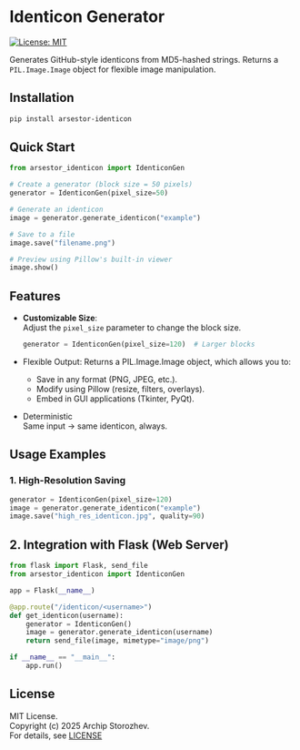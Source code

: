# Identicon Generator

[![License: MIT](https://img.shields.io/badge/License-MIT-yellow.svg)](https://opensource.org/licenses/MIT)

Generates GitHub-style identicons from MD5-hashed strings. Returns a `PIL.Image.Image` object for flexible image manipulation.

## Installation

```bash
pip install arsestor-identicon
```

## Quick Start
```python
from arsestor_identicon import IdenticonGen

# Create a generator (block size = 50 pixels)
generator = IdenticonGen(pixel_size=50)

# Generate an identicon
image = generator.generate_identicon("example")

# Save to a file
image.save("filename.png")

# Preview using Pillow's built-in viewer
image.show()
```

## Features
* **Customizable Size**:\
  Adjust the `pixel_size` parameter to change the block size.
  ```python
  generator = IdenticonGen(pixel_size=120)  # Larger blocks
  ```

* Flexible Output: Returns a PIL.Image.Image object, which allows you to:
  - Save in any format (PNG, JPEG, etc.).
  - Modify using Pillow (resize, filters, overlays).
  - Embed in GUI applications (Tkinter, PyQt).

* Deterministic\
  Same input → same identicon, always.

## Usage Examples
### **1. High-Resolution Saving**
```python
generator = IdenticonGen(pixel_size=120)
image = generator.generate_identicon("example")
image.save("high_res_identicon.jpg", quality=90)
```
## **2. Integration with Flask (Web Server)**
```python
from flask import Flask, send_file
from arsestor_identicon import IdenticonGen

app = Flask(__name__)

@app.route("/identicon/<username>")
def get_identicon(username):
    generator = IdenticonGen()
    image = generator.generate_identicon(username)
    return send_file(image, mimetype="image/png")

if __name__ == "__main__":
    app.run()
```

## License
MIT License.\
Copyright (c) 2025 Archip Storozhev.\
For details, see [LICENSE](LICENSE)